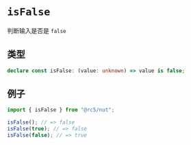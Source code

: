 # `isFalse`

判断输入是否是 `false`

## 类型

```ts
declare const isFalse: (value: unknown) => value is false;
```

## 例子

```ts
import { isFalse } from "@rc5/nut";

isFalse(); // => false
isFalse(true); // => false
isFalse(false); // => true
```
